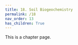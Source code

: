 ```yaml
---
title: 18. Soil Biogeochemistry
permalink: /18
nav_order: 13
has_children: True
---
```


This is a chapter page.